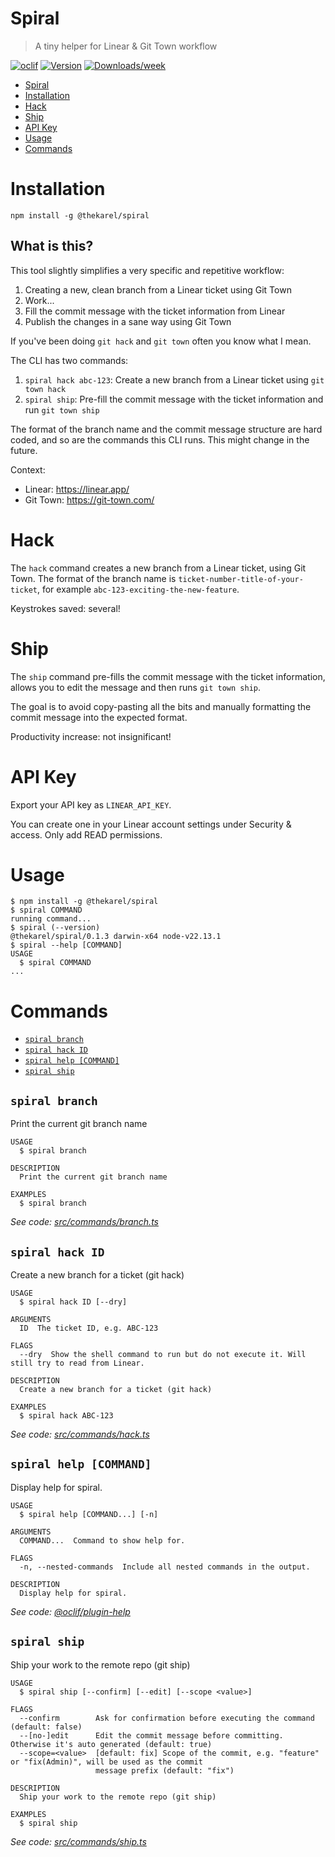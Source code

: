 # Spiral

> A tiny helper for Linear & Git Town workflow

[![oclif](https://img.shields.io/badge/cli-oclif-brightgreen.svg)](https://oclif.io)
[![Version](https://img.shields.io/npm/v/@thekarel/spiral.svg)](https://npmjs.org/package/@thekarel/spiral)
[![Downloads/week](https://img.shields.io/npm/dw/@thekarel/spiral.svg)](https://npmjs.org/package/@thekarel/spiral)

<!-- toc -->
* [Spiral](#spiral)
* [Installation](#installation)
* [Hack](#hack)
* [Ship](#ship)
* [API Key](#api-key)
* [Usage](#usage)
* [Commands](#commands)
<!-- tocstop -->

# Installation

```
npm install -g @thekarel/spiral
```

## What is this?

This tool slightly simplifies a very specific and repetitive workflow:

1. Creating a new, clean branch from a Linear ticket using Git Town
2. Work...
3. Fill the commit message with the ticket information from Linear
4. Publish the changes in a sane way using Git Town

If you've been doing `git hack` and `git town` often you know what I mean.

The CLI has two commands:

1. `spiral hack abc-123`: Create a new branch from a Linear ticket using `git town hack`
2. `spiral ship`: Pre-fill the commit message with the ticket information and run `git town ship`

The format of the branch name and the commit message structure are hard coded, and so are the commands this CLI runs.
This might change in the future.

Context:

- Linear: https://linear.app/
- Git Town: https://git-town.com/

# Hack

The `hack` command creates a new branch from a Linear ticket, using Git Town.
The format of the branch name is `ticket-number-title-of-your-ticket`, for example `abc-123-exciting-the-new-feature`.

Keystrokes saved: several!

# Ship

The `ship` command pre-fills the commit message with the ticket information,
allows you to edit the message and then runs `git town ship`.

The goal is to avoid copy-pasting all the bits and manually formatting the commit message into the expected format.

Productivity increase: not insignificant!

# API Key

Export your API key as `LINEAR_API_KEY`.

You can create one in your Linear account settings under Security & access.
Only add READ permissions.

# Usage

<!-- usage -->
```sh-session
$ npm install -g @thekarel/spiral
$ spiral COMMAND
running command...
$ spiral (--version)
@thekarel/spiral/0.1.3 darwin-x64 node-v22.13.1
$ spiral --help [COMMAND]
USAGE
  $ spiral COMMAND
...
```
<!-- usagestop -->

# Commands

<!-- commands -->
* [`spiral branch`](#spiral-branch)
* [`spiral hack ID`](#spiral-hack-id)
* [`spiral help [COMMAND]`](#spiral-help-command)
* [`spiral ship`](#spiral-ship)

## `spiral branch`

Print the current git branch name

```
USAGE
  $ spiral branch

DESCRIPTION
  Print the current git branch name

EXAMPLES
  $ spiral branch
```

_See code: [src/commands/branch.ts](https://github.com/thekarel/spiral/blob/v0.1.3/src/commands/branch.ts)_

## `spiral hack ID`

Create a new branch for a ticket (git hack)

```
USAGE
  $ spiral hack ID [--dry]

ARGUMENTS
  ID  The ticket ID, e.g. ABC-123

FLAGS
  --dry  Show the shell command to run but do not execute it. Will still try to read from Linear.

DESCRIPTION
  Create a new branch for a ticket (git hack)

EXAMPLES
  $ spiral hack ABC-123
```

_See code: [src/commands/hack.ts](https://github.com/thekarel/spiral/blob/v0.1.3/src/commands/hack.ts)_

## `spiral help [COMMAND]`

Display help for spiral.

```
USAGE
  $ spiral help [COMMAND...] [-n]

ARGUMENTS
  COMMAND...  Command to show help for.

FLAGS
  -n, --nested-commands  Include all nested commands in the output.

DESCRIPTION
  Display help for spiral.
```

_See code: [@oclif/plugin-help](https://github.com/oclif/plugin-help/blob/v6.2.31/src/commands/help.ts)_

## `spiral ship`

Ship your work to the remote repo (git ship)

```
USAGE
  $ spiral ship [--confirm] [--edit] [--scope <value>]

FLAGS
  --confirm        Ask for confirmation before executing the command (default: false)
  --[no-]edit      Edit the commit message before committing. Otherwise it's auto generated (default: true)
  --scope=<value>  [default: fix] Scope of the commit, e.g. "feature" or "fix(Admin)", will be used as the commit
                   message prefix (default: "fix")

DESCRIPTION
  Ship your work to the remote repo (git ship)

EXAMPLES
  $ spiral ship
```

_See code: [src/commands/ship.ts](https://github.com/thekarel/spiral/blob/v0.1.3/src/commands/ship.ts)_
<!-- commandsstop -->
